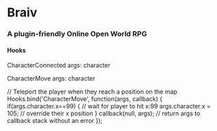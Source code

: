 # Braiv
### A plugin-friendly Online Open World RPG

#### Hooks
CharacterConnected
	args:
		character
		
CharacterMove
	args:
		character

// Teleport the player when they reach a position on the map
Hooks.bind('CharacterMove', function(args, callback) {
	if(args.character.x==99) { // wait for player to hit x:99
  		args.character.x = 105; // override their x position
  	}
  	callback(null, args); // return args to callback stack without an error
});